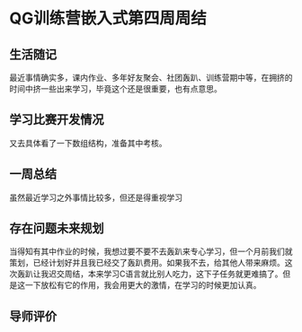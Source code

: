 # QG训练营嵌入式第四周周结

## 生活随记

最近事情确实多，课内作业、多年好友聚会、社团轰趴、训练营期中等，在拥挤的时间中挤一些出来学习，毕竟这个还是很重要，也有点意思。

## 学习比赛开发情况

又去具体看了一下数组结构，准备其中考核。

## 一周总结

虽然最近学习之外事情比较多，但还是得重视学习

## 存在问题未来规划

当得知有其中作业的时候，我想过要不要不去轰趴来专心学习，但一个月前我们就策划，已经计划好并且我已经交了轰趴费用。如果我不去，给其他人带来麻烦。这次轰趴让我迟交周结，本来学习C语言就比别人吃力，这下子任务就更难搞了。但是这一下放松有它的作用，我会用更大的激情，在学习的时候更加认真。

## 导师评价

